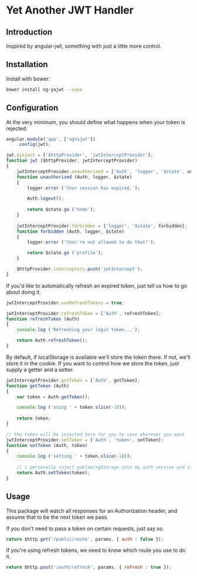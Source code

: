 # Yet Another JWT Handler

## Introduction

Inspired by angular-jwt, something with just a little more control.

## Installation

Install with bower:
````bash
bower install ng-yajwt --save
````

## Configuration


At the very minimum, you should define what happens when your token is rejected.

````js
angular.module('app', ['ngYajwt'])
    .config(jwt);

jwt.$inject = ['$httpProvider', 'jwtInterceptProvider'];
function jwt ($httpProvider, jwtInterceptProvider)
{
    jwtInterceptProvider.unauthorized = ['Auth', 'logger', '$state', unauthorized];
    function unauthorized (Auth, logger, $state)
    {
        logger.error ('Your session has expired.');

        Auth.logout();
        
        return $state.go ('home');
    }
    
    jwtInterceptProvider.forbidden = ['logger', '$state', forbidden];
    function forbidden (Auth, logger, $state)
    {
        logger.error ('You\'re not allowed to do that!');

        return $state.go ('profile');
    }

    $httpProvider.interceptors.push('jwtIntercept');
}
````

If you'd like to automatically refresh an expired token, just tell us how to go about doing it.

````js
jwtInterceptProvider.useRefreshTokens = true;

jwtInterceptProvider.refreshToken = ['Auth', refreshToken];
function refreshToken (Auth)
{
    console.log ('Refreshing your login token...');

    return Auth.refreshToken();
}
````

By default, if localStorage is available we'll store the token there.  If not, we'll store it in the cookie.
If you want to control how we store the token, just supply a getter and a setter.

````js
jwtInterceptProvider.getToken = ['Auth', getToken];
function getToken (Auth)
{
    var token = Auth.getToken();

    console.log ('using ' + token.slice(-10));
    
    return token;
}

// the token will be injected here for you to save wherever you want
jwtInterceptProvider.setToken = ['Auth', 'token', setToken];
function setToken (Auth, token)
{
    console.log ('setting ' + token.slice(-10));
    
    // i personally inject gsklee/ngStorage into my auth service and store it there
    return Auth.setToken(token);
}
````

## Usage

This package will watch all responses for an Authorization header, and assume that to be the next token we pass.

If you don't need to pass a token on certain requests, just say so.

````js
return $http.get('/public/route', params, { auth : false });
````

If you're using refresh tokens, we need to know which route you use to do it.

````js
return $http.post('/auth/refresh', params, { refresh : true });
````